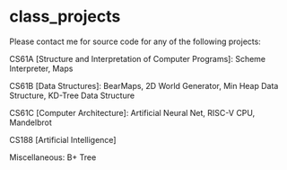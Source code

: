 # class_projects

Please contact me for source code for any of the following projects:

CS61A [Structure and Interpretation of Computer Programs]: Scheme Interpreter, Maps

CS61B [Data Structures]: BearMaps, 2D World Generator, Min Heap Data Structure, KD-Tree Data Structure

CS61C [Computer Architecture]: Artificial Neural Net, RISC-V CPU, Mandelbrot

CS188 [Artificial Intelligence]

Miscellaneous: B+ Tree
